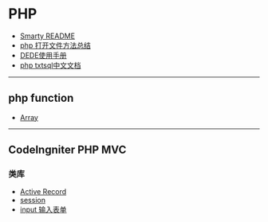 # PHP

* [Smarty README](smarty)
* [php 打开文件方法总结](fopen)
* [DEDE使用手册](cms-dede)
* [php txtsql中文文档](open/txtsql)

- - - - - - - - - - - - - 

## php function
* [Array](01-array)

- - - - - - - - - - - - - 

## CodeIngniter PHP MVC

### 类库
* [Active Record](codeingniter/database/active_record)
* [session](codeingniter/libraries/session)
* [input 输入表单](codeingniter/libraries/input)


